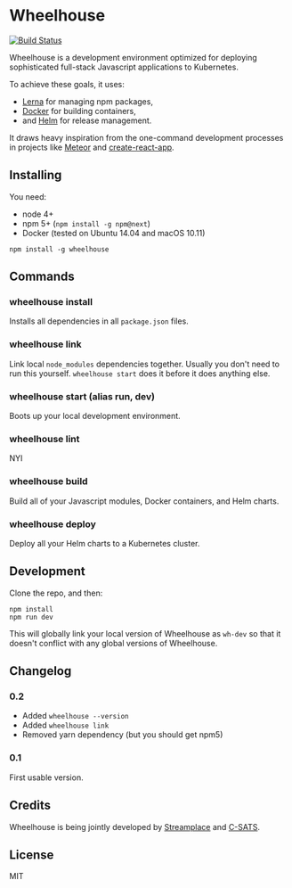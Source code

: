 
# Wheelhouse

[![Build Status](https://travis-ci.org/streamplace/wheelhouse.svg?branch=master)](https://travis-ci.org/streamplace/wheelhouse)

Wheelhouse is a development environment optimized for deploying sophisticated full-stack Javascript applications to Kubernetes.

To achieve these goals, it uses:

- [Lerna](https://lernajs.io) for managing npm packages,
- [Docker](https://www.docker.com/) for building containers,
- and [Helm](https://github.com/kubernetes/helm) for release management.

It draws heavy inspiration from the one-command development processes in projects like
[Meteor](https://www.meteor.com/) and
[create-react-app](https://github.com/facebookincubator/create-react-app).

## Installing

You need:

* node 4+
* npm 5+ (`npm install -g npm@next`)
* Docker (tested on Ubuntu 14.04 and macOS 10.11)

```
npm install -g wheelhouse
```

## Commands

### wheelhouse install

Installs all dependencies in all `package.json` files.

### wheelhouse link

Link local `node_modules` dependencies together. Usually you don't need to run this yourself.
`wheelhouse start` does it before it does anything else.

### wheelhouse start (alias run, dev)

Boots up your local development environment.

### wheelhouse lint

NYI

### wheelhouse build

Build all of your Javascript modules, Docker containers, and Helm charts.

### wheelhouse deploy

Deploy all your Helm charts to a Kubernetes cluster.

## Development

Clone the repo, and then:

```
npm install
npm run dev
```

This will globally link your local version of Wheelhouse as `wh-dev` so that it doesn't conflict
with any global versions of Wheelhouse.

## Changelog

### 0.2

* Added `wheelhouse --version`
* Added `wheelhouse link`
* Removed yarn dependency (but you should get npm5)

### 0.1

First usable version.

## Credits

Wheelhouse is being jointly developed by
[Streamplace](https://stream.place) and
[C-SATS](https://www.csats.com).

## License

MIT
